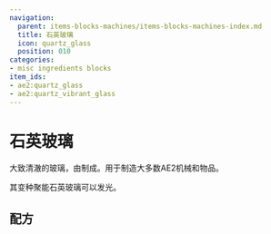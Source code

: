 ```yaml
---
navigation:
  parent: items-blocks-machines/items-blocks-machines-index.md
  title: 石英玻璃
  icon: quartz_glass
  position: 010
categories:
- misc ingredients blocks
item_ids:
- ae2:quartz_glass
- ae2:quartz_vibrant_glass
---
```


# 石英玻璃

<BlockImage id="quartz_glass" scale="8" />

大致清澈的玻璃，由<ItemLink id="certus_quartz_dust" />制成。用于制造大多数AE2机械和物品。

其变种聚能石英玻璃可以发光。

## 配方

<RecipeFor id="quartz_glass" />

<RecipeFor id="quartz_vibrant_glass" />
